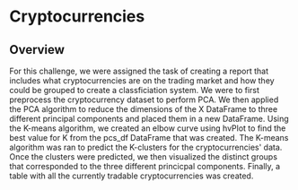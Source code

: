 # Cryptocurrencies

## Overview
For this challenge, we were assigned the task of creating a report that includes what cryptocurrencies are on the trading market and how they could be grouped to create a classficiation system. We were to first preprocess the cryptocurrency dataset to perform PCA. We then applied the PCA algorithm to reduce the dimensions of the X DataFrame to three different principal components and placed them in a new DataFrame. Using the K-means algorithm, we created an elbow curve using hvPlot to find the best value for K from the pcs_df DataFrame that was created. The K-means algorithm was ran to predict the K-clusters for the cryptocurrencies' data. Once the clusters were predicted, we then visualized the distinct groups that corresponded to the three different princicpal components. Finally, a table with all the currently tradable cryptocurrencies was created. 
